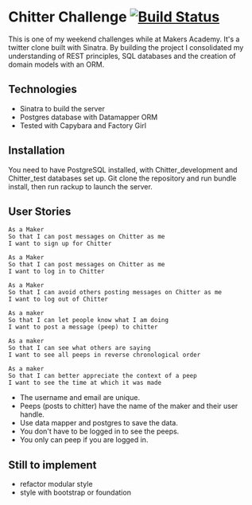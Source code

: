 Chitter Challenge [![Build Status](https://travis-ci.org/makersacademy/chitter-challenge.svg?branch=master)](https://travis-ci.org/makersacademy/chitter-challenge)
=================

This is one of my weekend challenges while at Makers Academy. It's a twitter clone built with Sinatra. By building the project I consolidated my understanding of REST principles, SQL databases and the creation of domain models with an ORM.

Technologies
-------
- Sinatra to build the server
- Postgres database with Datamapper ORM
- Tested with Capybara and Factory Girl

Installation
-------
You need to have PostgreSQL installed, with Chitter_development and Chitter_test databases set up.
Git clone the repository and run bundle install, then run rackup to launch the server.

User Stories
-------
```
As a Maker
So that I can post messages on Chitter as me
I want to sign up for Chitter

As a Maker
So that I can post messages on Chitter as me
I want to log in to Chitter

As a Maker
So that I can avoid others posting messages on Chitter as me
I want to log out of Chitter

As a maker
So that I can let people know what I am doing  
I want to post a message (peep) to chitter

As a maker
So that I can see what others are saying  
I want to see all peeps in reverse chronological order

As a maker
So that I can better appreciate the context of a peep
I want to see the time at which it was made
```

- The username and email are unique.
- Peeps (posts to chitter) have the name of the maker and their user handle.
- Use data mapper and postgres to save the data.
- You don't have to be logged in to see the peeps.
- You only can peep if you are logged in.

Still to implement
-----
- refactor modular style
- style with bootstrap or foundation
